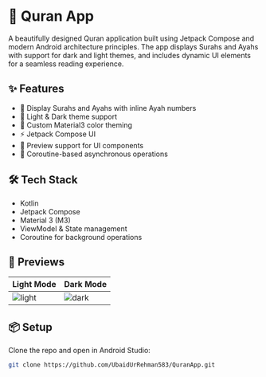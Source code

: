 # 📖 Quran App

A beautifully designed Quran application built using Jetpack Compose and modern Android architecture principles. The app displays Surahs and Ayahs with support for dark and light themes, and includes dynamic UI elements for a seamless reading experience.

## ✨ Features

- 📜 Display Surahs and Ayahs with inline Ayah numbers
- 🌙 Light & Dark theme support
- 🎨 Custom Material3 color theming
- ⚡ Jetpack Compose UI
- 🧪 Preview support for UI components
- 🚀 Coroutine-based asynchronous operations

## 🛠 Tech Stack

- Kotlin
- Jetpack Compose
- Material 3 (M3)
- ViewModel & State management
- Coroutine for background operations

## 📸 Previews

| Light Mode | Dark Mode |
|------------|-----------|
| ![light](screenshots/light_preview.png) | ![dark](screenshots/dark_preview.png) |

## 📦 Setup

Clone the repo and open in Android Studio:

```bash
git clone https://github.com/UbaidUrRehman583/QuranApp.git
